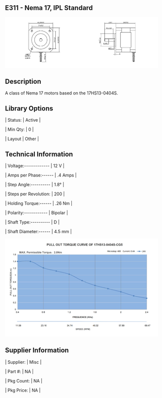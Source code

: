 ## E311 - Nema 17, IPL Standard

 

![image](CAD/E311/image.png)

 

## Description   

 

A class of Nema 17 motors based on the 17HS13-0404S.

 

## Library Options

 

| Status: | Active |

| Min Qty: | 0 |

| Layout | Other |

 

## Technical Information


| Voltage:------------- | 12 V |

| Amps per Phase:------ | .4 Amps |

| Step Angle:---------- | 1.8° |

| Steps per Revolution: | 200 |

| Holding Torque:------ | .26 Nm |

| Polarity:------------ | Bipolar |

| Shaft Type:---------- | D |

| Shaft Diameter:------ | 4.5 mm |
 
![image](CAD/E311/image0.png)



## Supplier Information

 

| Supplier: | Misc |

| Part #: | NA |        

| Pkg Count: | NA |

| Pkg Price: | NA |